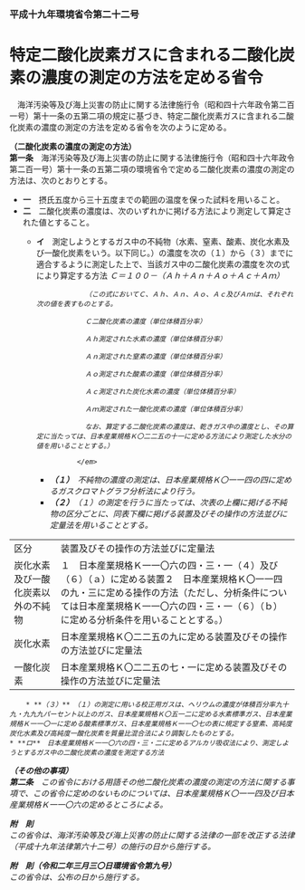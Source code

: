### 平成十九年環境省令第二十二号  
# 特定二酸化炭素ガスに含まれる二酸化炭素の濃度の測定の方法を定める省令  
　海洋汚染等及び海上災害の防止に関する法律施行令（昭和四十六年政令第二百一号）第十一条の五第二項の規定に基づき、特定二酸化炭素ガスに含まれる二酸化炭素の濃度の測定の方法を定める省令を次のように定める。  
  
**（二酸化炭素の濃度の測定の方法）**  
**第一条**　海洋汚染等及び海上災害の防止に関する法律施行令（昭和四十六年政令第二百一号）第十一条の五第二項の環境省令で定める二酸化炭素の濃度の測定の方法は、次のとおりとする。  
* **一**　摂氏五度から三十五度までの範囲の温度を保った試料を用いること。  
* **二**　二酸化炭素の濃度は、次のいずれかに掲げる方法により測定して算定された値とすること。  
	* **イ**　測定しようとするガス中の不純物（水素、窒素、酸素、炭化水素及び一酸化炭素をいう。以下同じ。）の濃度を次の（１）から（３）までに適合するように測定した上で、当該ガス中の二酸化炭素の濃度を次の式により算定する方法
                    <em>
                      Ｃ＝１００－（Ａｈ＋Ａｎ＋Ａｏ＋Ａｃ＋Ａｍ）  

                      （この式においてＣ、Ａｈ、Ａｎ、Ａｏ、Ａｃ及びＡｍは、それぞれ次の値を表すものとする。  

                      Ｃ二酸化炭素の濃度（単位体積百分率）  

                      Ａｈ測定された水素の濃度（単位体積百分率）  

                      Ａｎ測定された窒素の濃度（単位体積百分率）  

                      Ａｏ測定された酸素の濃度（単位体積百分率）  

                      Ａｃ測定された炭化水素の濃度（単位体積百分率）  

                      Ａｍ測定された一酸化炭素の濃度（単位体積百分率）  

                      なお、算定する二酸化炭素の濃度は、乾きガス中の濃度とし、その算定に当たっては、日本産業規格Ｋ〇二二五の十一に定める方法により測定した水分の値を用いることとする。）  

                    </em>
                    
		* **（１）**　不純物の濃度の測定は、日本産業規格Ｋ〇一一四の四に定めるガスクロマトグラフ分析法により行う。  
		* **（２）**　（１）の測定を行うに当たっては、次表の上欄に掲げる不純物の区分ごとに、同表下欄に掲げる装置及びその操作の方法並びに定量法を用いることとする。  

|||  
| --- | --- |  
|区分|装置及びその操作の方法並びに定量法|  
|炭化水素及び一酸化炭素以外の不純物|１　日本産業規格Ｋ一一〇六の四・三・一（４）及び（６）（ａ）に定める装置２　日本産業規格Ｋ〇一一四の九・三に定める操作の方法（ただし、分析条件については日本産業規格Ｋ一一〇六の四・三・一（６）（ｂ）に定める分析条件を用いることとする。）|  
|炭化水素|日本産業規格Ｋ〇二二五の九に定める装置及びその操作の方法並びに定量法|  
|一酸化炭素|日本産業規格Ｋ〇二二五の七・一に定める装置及びその操作の方法並びに定量法|  
  
		* **（３）**　（１）の測定に用いる校正用ガスは、ヘリウムの濃度が体積百分率九十九・九九九パーセント以上のガス、日本産業規格Ｋ〇五一二に定める水素標準ガス、日本産業規格Ｋ一一〇一に定める酸素標準ガス、日本産業規格Ｋ一一〇七の表に規定する窒素、高純度炭化水素及び高純度一酸化炭素を質量比混合法により調製したものとする。  
	* **ロ**　日本産業規格Ｋ一一〇六の四・三・二に定めるアルカリ吸収法により、測定しようとするガス中の二酸化炭素の濃度を測定する方法  
  
**（その他の事項）**  
**第二条**　この省令における用語その他二酸化炭素の濃度の測定の方法に関する事項で、この省令に定めのないものについては、日本産業規格Ｋ〇一一四及び日本産業規格Ｋ一一〇六の定めるところによる。  
  
**附　則**  
この省令は、海洋汚染等及び海上災害の防止に関する法律の一部を改正する法律（平成十九年法律第六十二号）の施行の日から施行する。  
  
**附　則（令和二年三月三〇日環境省令第九号）**  
この省令は、公布の日から施行する。  
  
